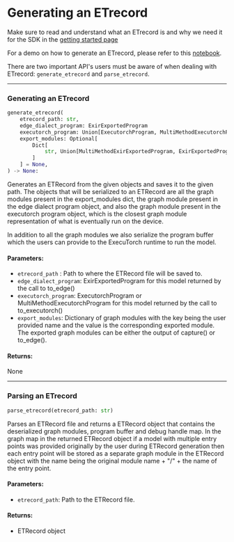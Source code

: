 # Generating an ETrecord

Make sure to read and understand what an ETrecord is and why we need it for the SDK in the [getting started page](./00_getting_started.md#etrecord)


For a demo on how to generate an ETrecord, please refer to this [notebook](https://www.internalfb.com/intern/anp/view/?id=3799219).

There are two important API's users must be aware of when dealing with ETrecord: `generate_etrecord` and `parse_etrecord`.

---
### Generating an ETrecord

```python
generate_etrecord(
    etrecord_path: str,
    edge_dialect_program: ExirExportedProgram
    executorch_program: Union[ExecutorchProgram, MultiMethodExecutorchProgram],
    export_modules: Optional[
        Dict[
            str, Union[MultiMethodExirExportedProgram, ExirExportedProgram]
        ]
    ] = None,
) -> None:
```

Generates an ETRecord from the given objects and saves it to the given path.
The objects that will be serialized to an ETRecord are all the graph modules present in the export_modules dict, the graph module present in the edge dialect program object,
and also the graph module present in the executorch program object, which is the closest graph module representation of what is eventually run on the device.

In addition to all the graph modules we also serialize the program buffer which the users can provide to the ExecuTorch runtime to run the model.

#### Parameters:
- `etrecord_path` : Path to where the ETRecord file will be saved to.
- `edge_dialect_program`: ExirExportedProgram for this model returned by the call to to_edge()
- `executorch_program`: ExecutorchProgram or MultiMethodExecutorchProgram for this model returned by the call to to_executorch()
- `export_modules`: Dictionary of graph modules with the key being the user provided name and the value is the corresponding exported module. The exported graph modules can be either the output of capture() or to_edge().

#### Returns:
None

---

### Parsing an ETrecord

```python
parse_etrecord(etrecord_path: str)
```

Parses an ETRecord file and returns a ETRecord object that contains the deserialized graph modules, program buffer and debug handle map. In the graph map in the returned ETRecord object if a model with multiple entry points was provided originally by the user during ETRecord generation then each entry point will be stored as a separate graph module in the ETRecord object with the name being the original module name + "/" + the name of the entry point.

#### Parameters:
 - `etrecord_path`: Path to the ETRecord file.

#### Returns:
 - ETRecord object
